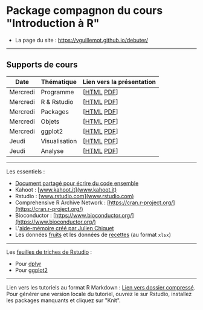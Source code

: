 # Package compagnon du cours "Introduction à R"


- La page du site : <https://vguillemot.github.io/debuter/>

****

## Supports de cours

|  Date  | Thématique | Lien vers la présentation |
|--------|------------|---------------------------|
| Mercredi | Programme | [[HTML](vignettes/S00programme.html) [PDF](vignettes/S00programme.pdf)] |
| Mercredi | R & Rstudio  | [[HTML](vignettes/S01rstudio.html) [PDF](vignettes/S01rstudio.pdf)] |
| Mercredi | Packages  | [[HTML](vignettes/S02packages.html) [PDF](vignettes/S02packages.pdf)] |
| Mercredi | Objets     | [[HTML](vignettes/S03objets.html) [PDF](vignettes/S03objets.pdf)] |
| Mercredi | ggplot2   | [[HTML](vignettes/S04ggplot2.html) [PDF](vignettes/S04ggplot2.pdf)] |
| Jeudi | Visualisation  | [[HTML](vignettes/S05visu.html) [PDF](vignettes/S05visu.pdf)] |
| Jeudi | Analyse   |  [[HTML](vignettes/S06tests.html) [PDF](vignettes/S06tests.pdf)] |


****

Les essentiels : 

  * [Document partagé pour écrire du code ensemble](https://docs.google.com/document/d/1dOspKPfs2QDQwoNth7HMEfGKLAorkxImJ1J67rzV-vk/edit?usp=sharing)
  * Kahoot : [www.kahoot.it](www.kahoot.it)
  * Rstudio : [www.rstudio.com](www.rstudio.com)
  * Comprehensive R Archive Network : [https://cran.r-project.org/](https://cran.r-project.org/)
  * Bioconductor : [https://www.bioconductor.org/](https://www.bioconductor.org/)
  * L'[aide-mémoire créé par Julien Chiquet](inst/extdata/CommandesUsuelles.pdf)
  * Les données [fruits](inst/extdata/fruits.xlsx) et les données de [recettes](inst/extdata/nutriwi.xlsx) (au format `xlsx`)

****

Les [feuilles de triches de Rstudio](https://www.rstudio.com/resources/cheatsheets/) : 

  * Pour [dplyr](https://raw.githubusercontent.com/rstudio/cheatsheets/main/data-transformation.pdf)
  * Pour [ggplot2](https://raw.githubusercontent.com/rstudio/cheatsheets/main/data-visualization.pdf)



****

Lien vers les tutoriels au format R Markdown : [Lien vers dossier compressé](inst/extdata/tutorials.zip). Pour générer une version locale du tutoriel, ouvrez le sur Rstudio, installez les packages manquants et cliquez sur "Knit".
